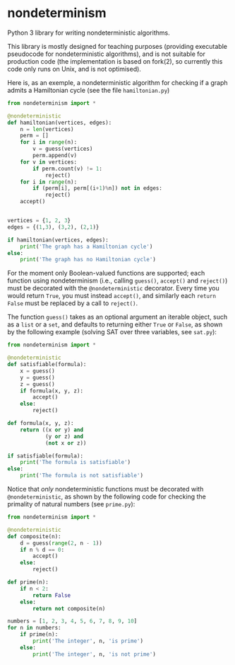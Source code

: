 # nondeterminism

Python 3 library for writing nondeterministic algorithms.

This library is mostly designed for teaching purposes (providing executable pseudocode for nondeterministic algorithms), and is not suitable for production code (the implementation is based on fork(2), so currently this code only runs on Unix, and is not optimised).

Here is, as an exemple, a nondeterministic algorithm for checking if a graph admits a Hamiltonian cycle (see the file `hamiltonian.py`)

```python
from nondeterminism import *

@nondeterministic
def hamiltonian(vertices, edges):
    n = len(vertices)
    perm = []
    for i in range(n):
        v = guess(vertices)
        perm.append(v)
    for v in vertices:
        if perm.count(v) != 1:
            reject()
    for i in range(n):
        if (perm[i], perm[(i+1)%n]) not in edges:
            reject()
    accept()


vertices = {1, 2, 3}
edges = {(1,3), (3,2), (2,1)}

if hamiltonian(vertices, edges):
    print('The graph has a Hamiltonian cycle')
else:
    print('The graph has no Hamiltonian cycle')

```

For the moment only Boolean-valued functions are supported; each function using nondeterminism (i.e., calling `guess()`, `accept()` and `reject()`) must be decorated with the `@nondeterministic` decorator. Every time you would return `True`, you must instead `accept()`, and similarly each `return False` must be replaced by a call to `reject()`.

The function `guess()` takes as an optional argument an iterable object, such as a `list` or a `set`, and defaults to returning either `True` or `False`, as shown by the following example (solving SAT over three variables, see `sat.py`):

```python
from nondeterminism import *

@nondeterministic
def satisfiable(formula):
    x = guess()
    y = guess()
    z = guess()
    if formula(x, y, z):
        accept()
    else:
        reject()

def formula(x, y, z):
    return ((x or y) and
            (y or z) and
            (not x or z))

if satisfiable(formula):
    print('The formula is satisfiable')
else:
    print('The formula is not satisfiable')
```

Notice that *only* nondeterministic functions must be decorated with `@nondeterministic`, as shown by the following code for checking the primality of natural numbers (see `prime.py`):

```python
from nondeterminism import *

@nondeterministic
def composite(n):
    d = guess(range(2, n - 1))
    if n % d == 0:
        accept()
    else:
        reject()

def prime(n):
    if n < 2:
        return False
    else:
        return not composite(n)

numbers = [1, 2, 3, 4, 5, 6, 7, 8, 9, 10]
for n in numbers:
    if prime(n):
        print('The integer', n, 'is prime')
    else:
        print('The integer', n, 'is not prime')
```
